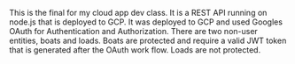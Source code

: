 This is the final for my cloud app dev class. It is a REST API running on node.js that is deployed to GCP.
It was deployed to GCP and used Googles OAuth for Authentication and Authorization.
There are two non-user entities, boats and loads. Boats are protected and require a valid JWT token that is generated after the OAuth work flow. Loads are not protected.
